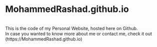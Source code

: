 # MohammedRashad.github.io
<br/>
This is the code of my Personal Website, hosted here on Github.<br/>
In case you wanted to know more about me or contact me, check it out (https://MohammedRashad.github.io)
